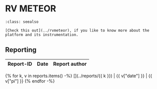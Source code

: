 <!-- This file was created automatically -->
# RV METEOR

```{admonition} Background information
:class: seealso

[Check this out](../rvmeteor), if you like to know more about the platform and its instrumentation.
```

## Reporting

Report-ID | Date | Report author
--- | --- | ---
{% for k, v in reports.items() -%}
[](../reports/{{ k }}) | {{ v["date"] }} | {{ v["pi"] }}
{% endfor -%}
